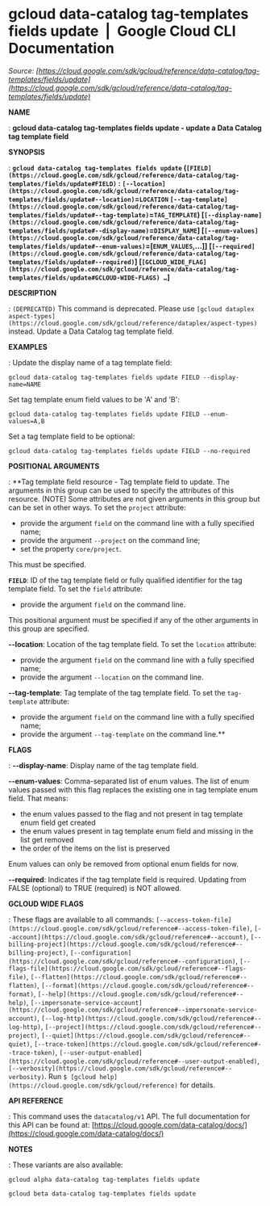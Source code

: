 # gcloud data-catalog tag-templates fields update  |  Google Cloud CLI Documentation

*Source: [https://cloud.google.com/sdk/gcloud/reference/data-catalog/tag-templates/fields/update](https://cloud.google.com/sdk/gcloud/reference/data-catalog/tag-templates/fields/update)*

**NAME**

: **gcloud data-catalog tag-templates fields update - update a Data Catalog tag template field**

**SYNOPSIS**

: **`gcloud data-catalog tag-templates fields update` (`[FIELD](https://cloud.google.com/sdk/gcloud/reference/data-catalog/tag-templates/fields/update#FIELD)` : `[--location](https://cloud.google.com/sdk/gcloud/reference/data-catalog/tag-templates/fields/update#--location)`=`LOCATION` `[--tag-template](https://cloud.google.com/sdk/gcloud/reference/data-catalog/tag-templates/fields/update#--tag-template)`=`TAG_TEMPLATE`) [`[--display-name](https://cloud.google.com/sdk/gcloud/reference/data-catalog/tag-templates/fields/update#--display-name)`=`DISPLAY_NAME`] [`[--enum-values](https://cloud.google.com/sdk/gcloud/reference/data-catalog/tag-templates/fields/update#--enum-values)`=[`ENUM_VALUES`,…]] [`[--required](https://cloud.google.com/sdk/gcloud/reference/data-catalog/tag-templates/fields/update#--required)`] [`[GCLOUD_WIDE_FLAG](https://cloud.google.com/sdk/gcloud/reference/data-catalog/tag-templates/fields/update#GCLOUD-WIDE-FLAGS) …`]**

**DESCRIPTION**

: `(DEPRECATED)` This command is deprecated. Please use `[gcloud dataplex
aspect-types](https://cloud.google.com/sdk/gcloud/reference/dataplex/aspect-types)` instead.
Update a Data Catalog tag template field.

**EXAMPLES**

: Update the display name of a tag template field:

```
gcloud data-catalog tag-templates fields update FIELD --display-name=NAME
```

Set tag template enum field values to be 'A' and 'B':

```
gcloud data-catalog tag-templates fields update FIELD --enum-values=A,B
```

Set a tag template field to be optional:

```
gcloud data-catalog tag-templates fields update FIELD --no-required
```

**POSITIONAL ARGUMENTS**

: **Tag template field resource - Tag template field to update. The arguments in
this group can be used to specify the attributes of this resource. (NOTE) Some
attributes are not given arguments in this group but can be set in other ways.
To set the `project` attribute:

- provide the argument `field` on the command line with a fully
specified name;
- provide the argument `--project` on the command line;
- set the property `core/project`.

This must be specified.

**`FIELD`**:
ID of the tag template field or fully qualified identifier for the tag template
field.
To set the `field` attribute:

- provide the argument `field` on the command line.

This positional argument must be specified if any of the other arguments in this
group are specified.

**--location**:
Location of the tag template field.
To set the `location` attribute:

- provide the argument `field` on the command line with a fully
specified name;
- provide the argument `--location` on the command line.

**--tag-template**:
Tag template of the tag template field.
To set the `tag-template` attribute:

- provide the argument `field` on the command line with a fully
specified name;
- provide the argument `--tag-template` on the command line.**

**FLAGS**

: **--display-name**:
Display name of the tag template field.

**--enum-values**:
Comma-separated list of enum values. The list of enum values passed with this
flag replaces the existing one in tag template enum field. That means:

- the enum values passed to the flag and not present in tag template enum field
get created
- the enum values present in tag template enum field and missing in the list get
removed
- the order of the items on the list is preserved

Enum values can only be removed from optional enum fields for now.

**--required**:
Indicates if the tag template field is required. Updating from FALSE (optional)
to TRUE (required) is NOT allowed.

**GCLOUD WIDE FLAGS**

: These flags are available to all commands: `[--access-token-file](https://cloud.google.com/sdk/gcloud/reference#--access-token-file)`,
`[--account](https://cloud.google.com/sdk/gcloud/reference#--account)`, `[--billing-project](https://cloud.google.com/sdk/gcloud/reference#--billing-project)`,
`[--configuration](https://cloud.google.com/sdk/gcloud/reference#--configuration)`,
`[--flags-file](https://cloud.google.com/sdk/gcloud/reference#--flags-file)`,
`[--flatten](https://cloud.google.com/sdk/gcloud/reference#--flatten)`, `[--format](https://cloud.google.com/sdk/gcloud/reference#--format)`, `[--help](https://cloud.google.com/sdk/gcloud/reference#--help)`, `[--impersonate-service-account](https://cloud.google.com/sdk/gcloud/reference#--impersonate-service-account)`,
`[--log-http](https://cloud.google.com/sdk/gcloud/reference#--log-http)`,
`[--project](https://cloud.google.com/sdk/gcloud/reference#--project)`, `[--quiet](https://cloud.google.com/sdk/gcloud/reference#--quiet)`, `[--trace-token](https://cloud.google.com/sdk/gcloud/reference#--trace-token)`, `[--user-output-enabled](https://cloud.google.com/sdk/gcloud/reference#--user-output-enabled)`,
`[--verbosity](https://cloud.google.com/sdk/gcloud/reference#--verbosity)`.
Run `$ [gcloud help](https://cloud.google.com/sdk/gcloud/reference)` for details.

**API REFERENCE**

: This command uses the `datacatalog/v1` API. The full documentation
for this API can be found at: [https://cloud.google.com/data-catalog/docs/](https://cloud.google.com/data-catalog/docs/)

**NOTES**

: These variants are also available:

```
gcloud alpha data-catalog tag-templates fields update
```

```
gcloud beta data-catalog tag-templates fields update
```